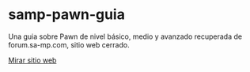 # samp-pawn-guia
Una guia sobre Pawn de nivel básico, medio y avanzado recuperada de forum.sa-mp.com, sitio web cerrado.

[Mirar sitio web](https://neetoons.github.io/samp-pawn-guia/)